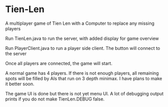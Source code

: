 # Tien-Len
A multiplayer game of Tien Len with a Computer to replace any missing players

Run TienLen.java to run the server, with added display for game overview

Run PlayerClient.java to run a player side client. The button will connect to the server

Once all players are connected, the game will start.

A normal game has 4 players. If there is not enough players, all remaining spots will be filled by AIs that run on 3 depth minimax. I have plans to make it better soon.


The game UI is done but there is not yet menu UI. A lot of debugging output prints if you do not make TienLen.DEBUG false.
